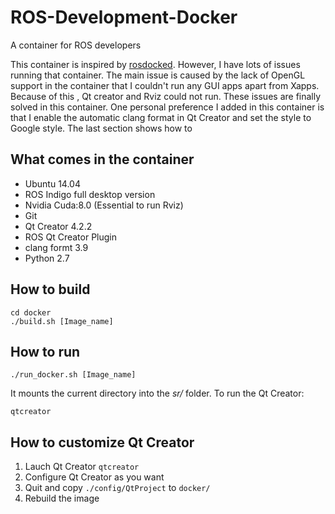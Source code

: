 # ROS-Development-Docker
A container for ROS developers

This container is inspired by [rosdocked](https://github.com/jbohren/rosdocked). However, I have lots of issues running that container. The main issue is caused by the lack of OpenGL support in the container that I couldn't run any GUI apps apart from Xapps. Because of this , Qt creator and Rviz could not run. These issues are finally solved in this container. One personal preference I added in this container is that I enable the automatic clang format in Qt Creator and set the style to Google style. The last section shows how to 

## What comes in the container
- Ubuntu 14.04
- ROS Indigo full desktop version
- Nvidia Cuda:8.0 (Essential to run Rviz)
- Git
- Qt Creator 4.2.2
- ROS Qt Creator Plugin
- clang formt 3.9
- Python 2.7

## How to build
```
cd docker
./build.sh [Image_name]
```

## How to run
```
./run_docker.sh [Image_name]
```
It mounts the current directory into the *sr/* folder. To run the Qt Creator:
```
qtcreator
```

## How to customize Qt Creator
1. Lauch Qt Creator `qtcreator`
1. Configure Qt Creator as you want
1. Quit and copy `./config/QtProject` to `docker/`
1. Rebuild the image
